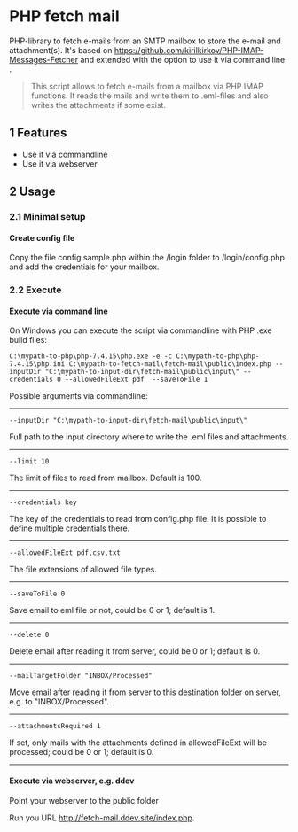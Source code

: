 # PHP fetch mail

PHP-library to fetch e-mails from an SMTP mailbox to store the e-mail and attachment(s).
It's based on https://github.com/kirilkirkov/PHP-IMAP-Messages-Fetcher and extended with the option to use it via command line .

> This script allows to fetch e-mails from a mailbox via PHP IMAP functions.
> It reads the mails and write them to .eml-files and also writes the attachments if some exist.

## 1 Features

* Use it via commandline
* Use it via webserver

## 2 Usage

### 2.1 Minimal setup

#### Create config file

Copy the file config.sample.php within the /login folder to /login/config.php and add the credentials for your mailbox.

### 2.2 Execute

#### Execute via command line

On Windows you can execute the script via commandline with PHP .exe build files:

```
C:\mypath-to-php\php-7.4.15\php.exe -e -c C:\mypath-to-php\php-7.4.15\php.ini C:\mypath-to-fetch-mail\fetch-mail\public\index.php --inputDir "C:\mypath-to-input-dir\fetch-mail\public\input\" --credentials 0 --allowedFileExt pdf  --saveToFile 1
```

Possible arguments via commandline:

---

```
--inputDir "C:\mypath-to-input-dir\fetch-mail\public\input\"
```

Full path to the input directory where to write the .eml files and attachments.

---

```
--limit 10
```

The limit of files to read from mailbox. Default is 100.

---

```
--credentials key
```

The key of the credentials to read from config.php file. It is possible to define multiple credentials there.

---

```
--allowedFileExt pdf,csv,txt
```

The file extensions of allowed file types.

---

```
--saveToFile 0
```

Save email to eml file or not, could be 0 or 1; default is 1.

---

```
--delete 0
```

Delete email after reading it from server, could be 0 or 1; default is 0.

---

```
--mailTargetFolder "INBOX/Processed"
```

Move email after reading it from server to this destination folder on server, e.g. to "INBOX/Processed".

---

```
--attachmentsRequired 1
```

If set, only mails with the attachments defined in allowedFileExt will be processed; could be 0 or 1; default is 0.

---

#### Execute via webserver, e.g. ddev

Point your webserver to the public folder

Run you URL http://fetch-mail.ddev.site/index.php.

